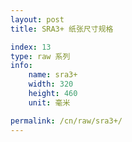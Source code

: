 ```yaml
---
layout: post
title: SRA3+ 纸张尺寸规格

index: 13
type: raw 系列
info:
    name: sra3+
    width: 320
    height: 460
    unit: 毫米

permalink: /cn/raw/sra3+/
---
```



